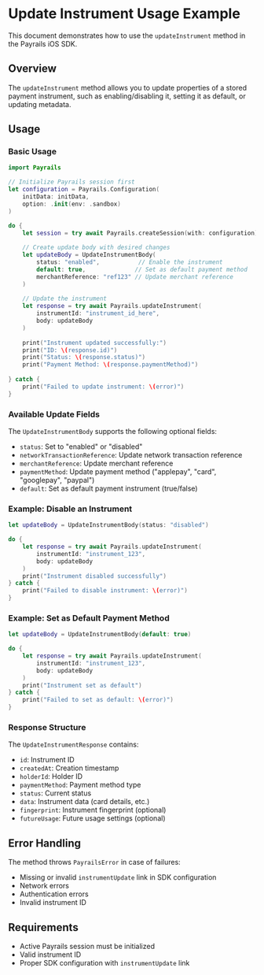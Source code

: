 # Update Instrument Usage Example

This document demonstrates how to use the `updateInstrument` method in the Payrails iOS SDK.

## Overview

The `updateInstrument` method allows you to update properties of a stored payment instrument, such as enabling/disabling it, setting it as default, or updating metadata.

## Usage

### Basic Usage

```swift
import Payrails

// Initialize Payrails session first
let configuration = Payrails.Configuration(
    initData: initData,
    option: .init(env: .sandbox)
)

do {
    let session = try await Payrails.createSession(with: configuration)
    
    // Create update body with desired changes
    let updateBody = UpdateInstrumentBody(
        status: "enabled",           // Enable the instrument
        default: true,              // Set as default payment method
        merchantReference: "ref123" // Update merchant reference
    )
    
    // Update the instrument
    let response = try await Payrails.updateInstrument(
        instrumentId: "instrument_id_here",
        body: updateBody
    )
    
    print("Instrument updated successfully:")
    print("ID: \(response.id)")
    print("Status: \(response.status)")
    print("Payment Method: \(response.paymentMethod)")
    
} catch {
    print("Failed to update instrument: \(error)")
}
```

### Available Update Fields

The `UpdateInstrumentBody` supports the following optional fields:

- `status`: Set to "enabled" or "disabled"
- `networkTransactionReference`: Update network transaction reference
- `merchantReference`: Update merchant reference
- `paymentMethod`: Update payment method ("applepay", "card", "googlepay", "paypal")
- `default`: Set as default payment instrument (true/false)

### Example: Disable an Instrument

```swift
let updateBody = UpdateInstrumentBody(status: "disabled")

do {
    let response = try await Payrails.updateInstrument(
        instrumentId: "instrument_123",
        body: updateBody
    )
    print("Instrument disabled successfully")
} catch {
    print("Failed to disable instrument: \(error)")
}
```

### Example: Set as Default Payment Method

```swift
let updateBody = UpdateInstrumentBody(default: true)

do {
    let response = try await Payrails.updateInstrument(
        instrumentId: "instrument_123",
        body: updateBody
    )
    print("Instrument set as default")
} catch {
    print("Failed to set as default: \(error)")
}
```

### Response Structure

The `UpdateInstrumentResponse` contains:

- `id`: Instrument ID
- `createdAt`: Creation timestamp
- `holderId`: Holder ID
- `paymentMethod`: Payment method type
- `status`: Current status
- `data`: Instrument data (card details, etc.)
- `fingerprint`: Instrument fingerprint (optional)
- `futureUsage`: Future usage settings (optional)

## Error Handling

The method throws `PayrailsError` in case of failures:

- Missing or invalid `instrumentUpdate` link in SDK configuration
- Network errors
- Authentication errors
- Invalid instrument ID

## Requirements

- Active Payrails session must be initialized
- Valid instrument ID
- Proper SDK configuration with `instrumentUpdate` link
